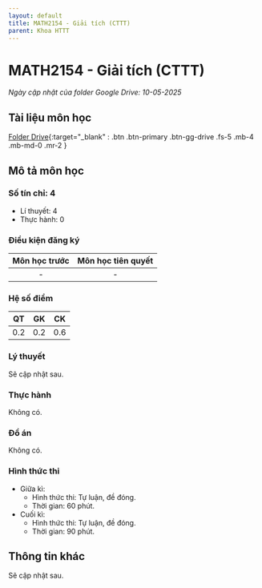 ```yaml
---
layout: default
title: MATH2154 - Giải tích (CTTT)
parent: Khoa HTTT
---
```


# MATH2154 - Giải tích (CTTT)

*Ngày cập nhật của folder Google Drive: 10-05-2025*
## Tài liệu môn học

[Folder Drive](https://drive.google.com/drive/folders/1WyKgZ_QnUxEj80pTmkHkiXuse1_u3yoz?usp=drive_link){:target="_blank" : .btn .btn-primary .btn-gg-drive .fs-5 .mb-4 .mb-md-0 .mr-2 }

## Mô tả môn học

### Số tín chỉ: 4
- Lí thuyết: 4
- Thực hành: 0

### Điều kiện đăng ký

| Môn học trước | Môn học tiên quyết |  
|------|-----|  
| <center> - </center> | <center>-</center> |  

### Hệ số điểm

| QT | GK | CK |  
|------|-----|-----|  
| <center> 0.2 </center> | <center> 0.2 </center> | <center> 0.6 </center> |  

### Lý thuyết
Sẽ cập nhật sau.
### Thực hành

Không có.

### Đồ án

Không có.

### Hình thức thi

- Giữa kì:
  + Hình thức thi: Tự luận, đề đóng.
  + Thời gian: 60 phút.
- Cuối kì:
  + Hình thức thi: Tự luận, đề đóng.
  + Thời gian: 90 phút.

## Thông tin khác

Sẽ cập nhật sau.
